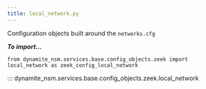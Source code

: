 ```yaml
---
title: local_network.py
---
```


Configuration objects built around the `networks.cfg`

***To import...***
```python3
from dynamite_nsm.services.base.config_objects.zeek import local_network as zeek_config_local_network
```

::: dynamite_nsm.services.base.config_objects.zeek.local_network